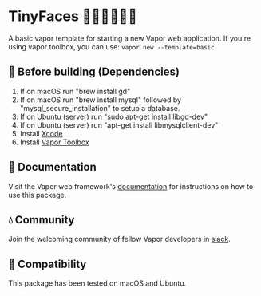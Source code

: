 # TinyFaces 👦🏼👨🏾👩🏻

A basic vapor template for starting a new Vapor web application. If you're using vapor toolbox, you can use: `vapor new --template=basic`

## 🤖 Before building (Dependencies)

1. If on macOS run "brew install gd"
2. If on macOS run "brew install mysql" followed by "mysql_secure_installation" to setup a database.
3. If on Ubuntu (server) run "sudo apt-get install libgd-dev"
4. If on Ubuntu (server) run "apt-get install libmysqlclient-dev"
5. Install [Xcode](https://developer.apple.com/xcode/)
6. Install [Vapor Toolbox](https://github.com/vapor/toolbox)

## 📖 Documentation

Visit the Vapor web framework's [documentation](http://docs.vapor.codes) for instructions on how to use this package.

## 💧 Community

Join the welcoming community of fellow Vapor developers in [slack](http://vapor.team).

## 🔧 Compatibility

This package has been tested on macOS and Ubuntu.
